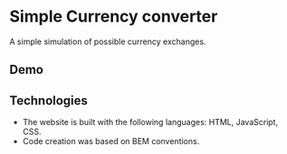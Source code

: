 # Simple Currency converter
A simple simulation of possible currency exchanges.

## Demo


## Technologies
- The website is built with the following languages: HTML, JavaScript, CSS.
- Code creation was based on BEM conventions.
